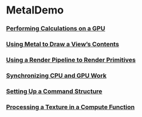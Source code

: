 # MetalDemo

### [Performing Calculations on a GPU](https://github.com/KeyL-KONG/MetalDemo/tree/main/MetalDemo/MetalDemo/Metal/Adder)

### [Using Metal to Draw a View’s Contents](https://github.com/KeyL-KONG/MetalDemo/tree/main/MetalDemo/MetalDemo/Metal/DrawView)

### [Using a Render Pipeline to Render Primitives](https://github.com/KeyL-KONG/MetalDemo/blob/main/MetalDemo/MetalDemo/Metal/Triangle/Triangle-README.md)

### [Synchronizing CPU and GPU Work](https://github.com/KeyL-KONG/MetalDemo/blob/main/MetalDemo/MetalDemo/Metal/Synchronize/Synchronize-README.md)

### [Setting Up a Command Structure](https://developer.apple.com/documentation/metal/setting_up_a_command_structure)

### [Processing a Texture in a Compute Function](https://github.com/KeyL-KONG/MetalDemo/blob/main/MetalDemo/MetalDemo/Metal/ComputeTexture/ComputeTexture-README.md)
